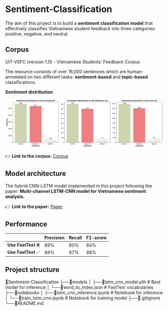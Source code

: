 # Sentiment-Classification
The aim of this project is to build a **sentiment classification model** that effectively classifies Vietnamese student feedback into three categories: positive, negative, and neutral.

## Corpus
UIT-VSFC (version 1.0) - Vietnamese Students’ Feedback Corpus

The resource consists of over 16,000 sentences which are human-annotated on two different tasks: **sentiment-based** and **topic-based** classifications.

**Sentiment distribution**

![Alt text](images/sentiment_distribution.png)

👉 **Link to the corpus:** [Corpus](https://huggingface.co/datasets/uitnlp/vietnamese_students_feedback)

## Model architecture
The hybrid CNN-LSTM model implemented in this project following the paper: **Multi-channel LSTM-CNN model for Vietnamese sentiment analysis.**

👉 **Link to the paper:** [Paper](https://ieeexplore.ieee.org/document/8119429)

## Performance
|                  | **Precision** | **Recall** | **F1-score** |
|------------------|---------------|------------|--------------|
| **Use FastText** ❌ | 89%           | 80%        | 84%          |
| **Use FastText** ✅ | 89%           | 87%        | 88%          |

## Project structure
📂Sentiment-Classification
├──📂models
│   ├──📜lstm_cnn_model.pth # Best model for inference
│   └──📜word_to_index.json # FastText vocabularies
├──📂notebooks
│   ├──📜lstm_cnn_inference.ipynb # Notebook for inference
│   └──📜train_lstm_cnn.ipynb # Notebook for training model
├──📜.gitignore
└──📜README.md
